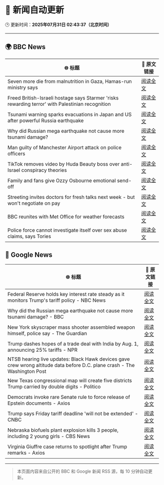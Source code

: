 # 🧠 新闻自动更新

🕒 更新时间：**2025年07月31日 02:43:37（北京时间）**

---

## 🌍 BBC News

| 🌐 标题 | 🔗 原文链接 |
|--------|-------------|
| Seven more die from malnutrition in Gaza, Hamas-run ministry says | [阅读全文](https://www.bbc.com/news/articles/cx2x813jm0zo?at_medium=RSS&at_campaign=rss) |
| Freed British-Israeli hostage says Starmer 'risks rewarding terror' with Palestinian recognition | [阅读全文](https://www.bbc.com/news/articles/c336e2ren2no?at_medium=RSS&at_campaign=rss) |
| Tsunami warning sparks evacuations in Japan and US after powerful Russia earthquake | [阅读全文](https://www.bbc.com/news/articles/c987dwrdl0zo?at_medium=RSS&at_campaign=rss) |
| Why did Russian mega earthquake not cause more tsunami damage? | [阅读全文](https://www.bbc.com/news/articles/c0l6pj7kjg7o?at_medium=RSS&at_campaign=rss) |
| Man guilty of Manchester Airport attack on police officers | [阅读全文](https://www.bbc.com/news/articles/c5y9y37eyddo?at_medium=RSS&at_campaign=rss) |
| TikTok removes video by Huda Beauty boss over anti-Israel conspiracy theories | [阅读全文](https://www.bbc.com/news/articles/c93d7qlp974o?at_medium=RSS&at_campaign=rss) |
| Family and fans give Ozzy Osbourne emotional send-off | [阅读全文](https://www.bbc.com/news/articles/cn5ew3x3963o?at_medium=RSS&at_campaign=rss) |
| Streeting invites doctors for fresh talks next week - but won't negotiate on pay | [阅读全文](https://www.bbc.com/news/articles/cdrkdp3xy17o?at_medium=RSS&at_campaign=rss) |
| BBC reunites with Met Office for weather forecasts | [阅读全文](https://www.bbc.com/news/articles/crm4z8mple3o?at_medium=RSS&at_campaign=rss) |
| Police force cannot investigate itself over sex abuse claims, says Tories | [阅读全文](https://www.bbc.com/news/articles/ckgd07n3565o?at_medium=RSS&at_campaign=rss) |

## 📰 Google News

| 🌐 标题 | 🔗 原文链接 |
|--------|-------------|
| Federal Reserve holds key interest rate steady as it monitors Trump's tariff policy - NBC News | [阅读全文](https://news.google.com/rss/articles/CBMiswFBVV95cUxNV3NYc0VEUEtzMnVYNjhoVXF1RlFPdGdTNjM2RHROM1p4YV93SktsSV9sZ1Y3YW93MFh4dzhtOHVfQTAzWEtvQ1lyVFI1RGNLZllaeGMtSDRyQTlTbWx5Q1F4M0xiTTF6aDlzTFk1QW9CYUU0WENoYmlIWVdBMjUxTXNreGR2SHJGbHdGblVEbTJPREY0dC1OVTYwQzFWbU9WSW9fTjg4bHlvN1ZfTGZnTFptc9IBVkFVX3lxTE5GWEx2Z0Zpd2pvVUowdFpVNGV1X1NwTVZjcWYwaXJITk94WEo1d3IxVFdtSHNIdVFNUkt4aEFybmV0U2ZoMTZjZ3NHUDZ4Q0E3V2tkbHFn?oc=5) |
| Why did the Russian mega earthquake not cause more tsunami damage? - BBC | [阅读全文](https://news.google.com/rss/articles/CBMiWkFVX3lxTE1CWE8xUnRwY3dTVEkzU20tdkR2M1FNLTI3WmhadDZuenRRMmg3UXZSd3o1MjhqQ0FWSy1lOWxaRmZ2bG9fWDA2SlRuQmtFWWVpSlhqcC1lNGY2Z9IBX0FVX3lxTE40TmVYSE5YYTljTjlGbUgyREZLVWRpZm9XN0tJbmdCOUhTVy1TUW9qdmM2MzdjeGk4U1ZuMWpxRE15XzFTbDhJSXMwZ2ZucE0zVkhqZ205cUh2ZDVrZDd3?oc=5) |
| New York skyscraper mass shooter assembled weapon himself, police say - The Guardian | [阅读全文](https://news.google.com/rss/articles/CBMigwFBVV95cUxQb2gwS2xFZ21USXRIQnloN1NROVlGQTFvdGt3QmZRQ2ctREEwWlRWcVUwU19iM0ZhLUtyWlNLcElsV25HNVNlSUhmc3Q1MF9IU2xKX1RnUnVHblZiVndPYlp2Ty04Q2ZzTFlybm9yT1RfU01Ta0k5eUxTN1RuRHhMdV9GOA?oc=5) |
| Trump dashes hopes of a trade deal with India by Aug. 1, announcing 25% tariffs - NPR | [阅读全文](https://news.google.com/rss/articles/CBMieEFVX3lxTE9rbEhscnpDZGw3cWQ0MlE0RlJpMWRLZ0dXTHpRZDVqYjI0U0VYQzdISWhHN1N4Uy1pX2pjcUdTOVM2M1RkODFYNE5ON0RQcW04TGc5V3RhaVFRSmFTZWVlSDZqSzR0aW1UUGVnSzNtSUlKc0g4UXRZWg?oc=5) |
| NTSB hearing live updates: Black Hawk devices gave crew wrong altitude data before D.C. plane crash - The Washington Post | [阅读全文](https://news.google.com/rss/articles/CBMimwFBVV95cUxQel8zWnQ0VlNaQWd5OWV6Vk40Vmw0QmhaczdMZzlpdkhDbDFieENrbE9iRngtTjFJcDdjb1U1LW1uOU8wdzBVNFNwaTF2eU9oR0JxU0ZCdEZlaENyVG84Q0JUaGZoTlNzcTltSWZ0a2tINUFrdzlvaDlmdDE3a0ZUQXRLUGx0OXdlU2VqeDl1d09ISVJiWHNidDBpZw?oc=5) |
| New Texas congressional map will create five districts Trump carried by double digits - Politico | [阅读全文](https://news.google.com/rss/articles/CBMilgFBVV95cUxPRkFDUDVTOF9PWDE5UUtjMEZpVzBsOGNjOW9rdHZLSERKNnpIanJJU01sblgxX1k0ZkNRTHJJRFVCWXI4bHRfSXNCMGxFTzlvcGgtaGFxQ19OR3pBU2wzeHdGbHpLcGtvRTBWcWY4R1FGTHZONWh0blVkcV9wTVFZUXRPUkp2ZG85NXV6cE0ybnc3VnYteXc?oc=5) |
| Democrats invoke rare Senate rule to force release of Epstein documents - Axios | [阅读全文](https://news.google.com/rss/articles/CBMijgFBVV95cUxNR2ZMS0tQSGlQMlFpcmZBbmJ5SFZQQUh0dlh0dndYaDUtTFVnZGdVdzU1NnIybEg5TFVMNkpBTkE5OUZjWmVBOEhFaFBlZVlhcmphc3hiR2dWMVhZVnZxWGJBbWloSXl3REpqSUtGdGNLM3puQ01icVdraVU5eGNVaFo5WjJlUlZUbG04RjFR?oc=5) |
| Trump says Friday tariff deadline 'will not be extended' - CNBC | [阅读全文](https://news.google.com/rss/articles/CBMie0FVX3lxTE5WN2JPSXdkYTdwZDRwVFZncUZJNFNLNFZnbUN4bmlORGxVb3RmMkwzSE8yTEVkeGl6SkhJcUt5TFVUcndfZFBQTFplemdSWGt2VmRJSVg1R3huQmNRMDJONWdyZzZnSTJCZEtZWXNQcEhDQndXSDVzTVVJb9IBgAFBVV95cUxPYXZfQU43VC0tZk5KQlhCYm9BaTNWOTgzcjJCX2NraTFwQm4tS3BjMy1YY3NVSEdyWE9WRUlROFBYQmhRUlBIcTFBSDl1cjVQZ1dMN29iUzNtYUM5azlTVWRkR0lzdUUxN2lIVloyakJnMzZCTVJOR2hFSkVxX2kxNQ?oc=5) |
| Nebraska biofuels plant explosion kills 3 people, including 2 young girls - CBS News | [阅读全文](https://news.google.com/rss/articles/CBMihgFBVV95cUxNNXlsRWlrblRsWk8wdlZINHRmLXRfRVBidGlBSG4xTjIwV0owakd0SXJCV1ZyMkJLYmhacTF2U2piaGJnb2hmYzJDVXZRMTdZTFkzN3d3bTViVUY2T3R2ZDJLWkF6ZGpRMDhrQTRXWEoyRnZ6enFkSEt0cUo4NXp4SGZ6dU5ZZ9IBiwFBVV95cUxQZ2Vya3JxOFFDY0QteTE2TGFBMERhS0NMNW5ybjhmWTZ6Y2pBdFE2Z0V0QjIwM2w0aTMxRmZsc2tCR0NFQ1dfTWNVRTlnWFUyclQya3VmaXBibE9NZkM3c0hrSjZjSTJBdWtyUXpjSUhRVEZuR1BGT3V4T2xQSjFIUk9JWWFzbUNWVFFV?oc=5) |
| Virginia Giuffre case returns to spotlight after Trump remarks - Axios | [阅读全文](https://news.google.com/rss/articles/CBMie0FVX3lxTE1LclRVdUtvclU3M2pyb29nTUY4UDFLQi12NFBDdkVReHoyUGtUTHpWR2VHcEw2MHp0Zm1TUS1QUVNvcnNLdjA2VHJEczlVQmZCZFhPb3hORDU1Nnc2MXYzVmR0QWZ1VzdIaHJLNUF5cmQwS3M2YmNtWTJGQQ?oc=5) |

---
> 本页面内容来自公开的 BBC 和 Google 新闻 RSS 源，每 10 分钟自动更新。